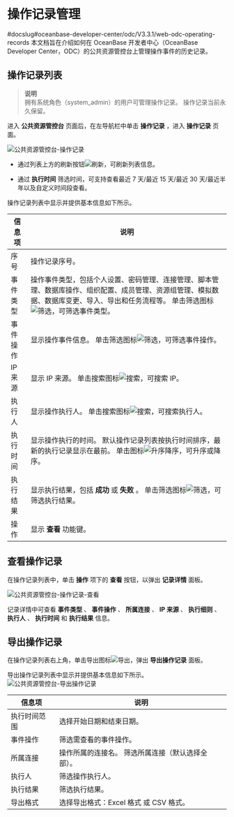 操作记录管理 
===========================
#docslug#oceanbase-developer-center/odc/V3.3.1/web-odc-operating-records
本文档旨在介绍如何在 OceanBase 开发者中心（OceanBase Developer Center，ODC）的公共资源管控台上管理操作事件的历史记录。

操作记录列表 
---------------------------

> **说明**<br> 
> 拥有系统角色（system_admin）的用户可管理操作记录。
> 操作记录当前永久保留。

进入 **公共资源管控台** 页面后，在左导航栏中单击 **操作记录** ，进入 **操作记录** 页面。

![公共资源管控台-操作记录](https://obbusiness-private.oss-cn-shanghai.aliyuncs.com/doc/img/odc/%E5%85%AC%E5%85%B1%E8%B5%84%E6%BA%90%E7%AE%A1%E6%8E%A7%E5%8F%B0-%E6%93%8D%E4%BD%9C%E8%AE%B0%E5%BD%95%E7%AE%A1%E7%90%86-1.png)

* 通过列表上方的刷新按钮![刷新](https://help-static-aliyun-doc.aliyuncs.com/assets/img/zh-CN/7155018461/p420125.jpg)，可刷新列表信息。

  

* 通过 **执行时间** 筛选时间，可支持查看最近 7 天/最近 15 天/最近 30 天/最近半年以及自定义时间段查看。

  




操作记录列表中显示并提供基本信息如下所示。


|  信息项  |                                                                                                  说明                                                                                                  |
|-------|------------------------------------------------------------------------------------------------------------------------------------------------------------------------------------------------------|
| 序号    | 操作记录序号。                                                                                                                                                                                              |
| 事件类型  | 操作事件类型，包括个人设置、密码管理、连接管理、脚本管理、数据库操作、组织配置、成员管理、资源组管理、模拟数据、数据库变更、导入、导出和任务流程等。 单击筛选图标![筛选](https://help-static-aliyun-doc.aliyuncs.com/assets/img/zh-CN/0583667361/p352180.jpg)，可筛选事件类型。 |
| 事件操作  | 显示操作事件信息。 单击筛选图标![筛选](https://help-static-aliyun-doc.aliyuncs.com/assets/img/zh-CN/0583667361/p352180.jpg)，可筛选事件操作。                                                                  |
| IP 来源 | 显示 IP 来源。 单击搜索图标![搜索](https://help-static-aliyun-doc.aliyuncs.com/assets/img/zh-CN/7155018461/p417135.jpg)，可搜索 IP。                                                                   |
| 执行人   | 显示操作执行人。 单击搜索图标![搜索](https://help-static-aliyun-doc.aliyuncs.com/assets/img/zh-CN/7155018461/p417135.jpg)，可搜索执行人。                                                                    |
| 执行时间  | 显示操作执行的时间。 默认操作记录列表按执行时间排序，最新的执行记录显示在最前。 单击图标![升序降序](https://help-static-aliyun-doc.aliyuncs.com/assets/img/zh-CN/7155018461/p420143.jpg)，可升序或降序。                    |
| 执行结果  | 显示执行结果，包括 **成功** 或 **失败** 。 单击筛选图标![筛选](https://help-static-aliyun-doc.aliyuncs.com/assets/img/zh-CN/0583667361/p352180.jpg)，可筛选执行结果。                                                |
| 操作    | 显示 **查看** 功能键。                                                                                                                                                                                       |



查看操作记录 
---------------------------

在操作记录列表中，单击 **操作** 项下的 **查看** 按钮，以弹出 **记录详情** 面板。

![公共资源管控台-操作记录-查看](https://obbusiness-private.oss-cn-shanghai.aliyuncs.com/doc/img/odc/%E5%85%AC%E5%85%B1%E8%B5%84%E6%BA%90%E7%AE%A1%E6%8E%A7%E5%8F%B0-%E6%93%8D%E4%BD%9C%E8%AE%B0%E5%BD%95%E7%AE%A1%E7%90%86-2.png)

记录详情中可查看 **事件类型** 、 **事件操作** 、 **所属连接** 、 **IP 来源** 、 **执行细则** 、 **执行人** 、 **执行时间** 和 **执行结果** 信息。

导出操作记录 
---------------------------

在操作记录列表右上角，单击导出图标![导出](https://help-static-aliyun-doc.aliyuncs.com/assets/img/zh-CN/7155018461/p417273.jpg)，弹出 **导出操作记录** 面板。

导出操作记录列表中显示并提供基本信息如下所示。
![公共资源管控台-导出操作记录](https://obbusiness-private.oss-cn-shanghai.aliyuncs.com/doc/img/odc/%E5%85%AC%E5%85%B1%E8%B5%84%E6%BA%90%E7%AE%A1%E6%8E%A7%E5%8F%B0-%E6%93%8D%E4%BD%9C%E8%AE%B0%E5%BD%95%E7%AE%A1%E7%90%86-3.png)


|  信息项   |                    说明                     |
|--------|-------------------------------------------|
| 执行时间范围 | 选择开始日期和结束日期。                              |
| 事件操作   | 筛选需查看的事件操作。                               |
| 所属连接   | 操作所属的连接名。 筛选所属连接（默认选择全部）。 |
| 执行人    | 筛选操作执行人。                                  |
| 执行结果   | 筛选执行结果。                                   |
| 导出格式   | 选择导出格式：Excel 格式 或 CSV 格式。                 |


